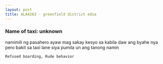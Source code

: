 ```yaml
---
layout: post
title: ALA4263 - greenfield district edsa
---
```


### Name of taxi: unknown

namimili ng pasahero ayaw mag sakay kesyo sa kabila daw ang byahe nya pero bakit sa taxi lane siya pumila un ang tanong namin

```Refused boarding, Rude behavior```
